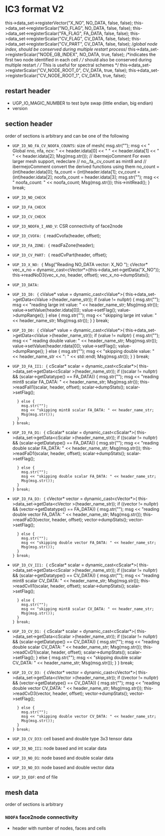 # IC3 format V2

this->data_set->registerVector<double>("X_NO", NO_DATA, false, false);
  this->data_set->registerScalar<int>("NO_FLAG", NO_DATA, false, false);
  this->data_set->registerScalar<int>("FA_FLAG", FA_DATA, false, false);
  this->data_set->registerScalar<int>("CV_FLAG", CV_DATA, false, false);
  this->data_set->registerScalar<int>("CV_PART", CV_DATA, false, false);
  /*global node index, should be conserved during multiple restart process*/
  this->data_set->registerScalar<mint8>("NODE_GB_INDEX", NO_DATA, true, false);
  /*indicates the first two node identified in each cell */
  /* should also be conserved during multiple restart */
  /* This is useful for spectral schemes */
  this->data_set->registerScalar<mint8>("CV_NODE_ROOT_0", CV_DATA, true, false);
  this->data_set->registerScalar<mint8>("CV_NODE_ROOT_1", CV_DATA, true, false);

## restart header

- UGP_IO_MAGIC_NUMBER to test byte swap (little endian, big endian)
- version

## section header

order of sections is arbitrary and can be one of the following

- `UGP_IO_NO_FA_CV_NOOFA_COUNTS`: size of mesh{
        msg.str("");
        msg << " Global nno, nfa, ncv: " << header.idata[0] << " "
            << header.idata[1] << " " << header.idata[2];
        Msg(msg.str());
        // ibermejoComment For even larger mesh support, redeclare
        // no_,fa_,cv_count as mint8 and
        // ibermejoComment convert the derived functions using them
        no_count = (int)header.idata[0];
        fa_count = (int)header.idata[1];
        cv_count = (int)header.idata[2];
        noofa_count = header.idata[3];
        msg.str("");
        msg << " noofa_count: " << noofa_count;
        Msg(msg.str());
        this->initRead();
      } break;

- `UGP_IO_NO_CHECK`
- `UGP_IO_FA_CHECK`
- `UGP_IO_CV_CHECK`
- `UGP_IO_NOOFA_I_AND_V`: CSR connectivity of face2node
- `UGP_IO_CVOFA: {`
        readCvofa(header, offset);
- `UGP_IO_FA_ZONE: {`
        readFaZone(header);
- `UGP_IO_CV_PART: {`
        readCvPart(header, offset);
- `UGP_IO_X_NO: {`
        Msg("Reading NO_DATA vector: X_NO ");
        cVector<double>* vec_x_no =
            dynamic_cast<cVector<double>*>(this->data_set->getData("X_NO"));
        this->readNoD3(vec_x_no, header, offset);
        vec_x_no->dumpStats();
- `UGP_IO_DATA:`
- `UGP_IO_I0: {`
        cValue<mint8>* value = dynamic_cast<cValue<mint8>*>(
            this->data_set->getData<cValue<mint8> >(header_name_str));
        if (value != nullptr) {
          msg.str("");
          msg << "reading large int value: " << header_name_str;
          Msg(msg.str());
          value->setValue(header.idata[0]);
          value->setFlag();
          value->dumpRange();
        } else {
          msg.str("");
          msg << "skipping large int value: " << header_name_str;
          Msg(msg.str());
        }
      } break;
- `UGP_IO_D0: {`
        cValue<double>* value = dynamic_cast<cValue<double>*>(
            this->data_set->getData<cValue<double> >(header_name_str));
        if (value != nullptr) {
          msg.str("");
          msg << " reading double value: " << header_name_str;
          Msg(msg.str());
          value->setValue(header.rdata[0]);
          value->setFlag();
          value->dumpRange();
        } else {
          msg.str("");
          msg << "skipping double value: " << header_name_str << ": "
              << std::endl;
          Msg(msg.str());
        }
      } break;
- `UGP_IO_FA_II1: {`
        cScalar<mint8>* scalar = dynamic_cast<cScalar<mint8>*>(
            this->data_set->getData<cScalar<mint8> >(header_name_str));
        if ((scalar != nullptr) && (scalar->getDatatype() == FA_DATA)) {
          msg.str("");
          msg << "reading mint8 scalar FA_DATA: " << header_name_str;
          Msg(msg.str());
          this->readFaII1(scalar, header, offset);
          scalar->dumpStats();
          scalar->setFlag();

        } else {
          msg.str("");
          msg << "skipping mint8 scalar FA_DATA: " << header_name_str;
          Msg(msg.str());
        }
      } break;
- `UGP_IO_FA_D1: {`
        cScalar<double>* scalar = dynamic_cast<cScalar<double>*>(
            this->data_set->getData<cScalar<double> >(header_name_str));
        if ((scalar != nullptr) && (scalar->getDatatype() == FA_DATA)) {
          msg.str("");
          msg << "reading double scalar FA_DATA: " << header_name_str;
          Msg(msg.str());
          this->readFaD1(scalar, header, offset);
          scalar->dumpStats();
          scalar->setFlag();

        } else {
          msg.str("");
          msg << "skipping double scalar FA_DATA: " << header_name_str;
          Msg(msg.str());
        }
      } break;
- `UGP_IO_FA_D3: {`
        cVector<double>* vector = dynamic_cast<cVector<double>*>(
            this->data_set->getData<cVector<double> >(header_name_str));
        if ((vector != nullptr) && (vector->getDatatype() == FA_DATA)) {
          msg.str("");
          msg << "reading double vector FA_DATA: " << header_name_str;
          Msg(msg.str());
          this->readFaD3(vector, header, offset);
          vector->dumpStats();
          vector->setFlag();

        } else {
          msg.str("");
          msg << "skipping double vector FA_DATA: " << header_name_str;
          Msg(msg.str());
        }
      } break;
- `UGP_IO_CV_II1: {`
        cScalar<mint8>* scalar = dynamic_cast<cScalar<mint8>*>(
            this->data_set->getData<cScalar<mint8> >(header_name_str));
        if ((scalar != nullptr) && (scalar->getDatatype() == CV_DATA)) {
          msg.str("");
          msg << "reading mint8 scalar CV_DATA: " << header_name_str;
          Msg(msg.str());
          this->readCvII1(scalar, header, offset);
          scalar->dumpStats();
          scalar->setFlag();

        } else {
          msg.str("");
          msg << "skipping mint8 scalar CV_DATA: " << header_name_str;
          Msg(msg.str());
        }
      } break;
- `UGP_IO_CV_D1: {`
        cScalar<double>* scalar = dynamic_cast<cScalar<double>*>(
            this->data_set->getData<cScalar<double> >(header_name_str));
        if ((scalar != nullptr) && (scalar->getDatatype() == CV_DATA)) {
          msg.str("");
            msg << "reading double scalar CV_DATA: " << header_name_str;
          Msg(msg.str());
          this->readCvD1(scalar, header, offset);
          scalar->dumpStats();
          scalar->setFlag();
        } else {
          msg.str("");
          msg << "skipping double scalar CV_DATA: " << header_name_str;
          Msg(msg.str());
        }
      } break;
- `UGP_IO_CV_D3: {`
        cVector<double>* vector = dynamic_cast<cVector<double>*>(
            this->data_set->getData<cVector<double> >(header_name_str));
        if ((vector != nullptr) && (vector->getDatatype() == CV_DATA)) {
          msg.str("");
          msg << "reading double vector CV_DATA: " << header_name_str;
          Msg(msg.str());
          this->readCvD3(vector, header, offset);
          vector->dumpStats();
          vector->setFlag();

        } else {
          msg.str("");
          msg << "skipping double vector CV_DATA: " << header_name_str;
          Msg(msg.str());
        }
      } break;
- `UGP_IO_CV_D33`: cell based and double type 3x3 tensor data
- `UGP_IO_NO_II1`: node based and int scalar data
- `UGP_IO_NO_D1`: node based and double scalar data
- `UGP_IO_NO_D3`: node based and double vector data
- `UGP_IO_EOF`: end of file

## 

## mesh data

order of sections is arbitrary

### `NOOFA` face2node connectivity

- header with number of nodes, faces and cells